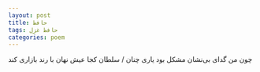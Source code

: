 ```yaml
---
layout: post
title: حافظ
tags: حافظ غزل
categories: poem
---
```


چون من گدای بی‌نشان مشکل بود یاری چنان / سلطان کجا عیش نهان با رند بازاری کند